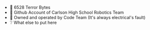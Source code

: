 - 🦾 6528 Terror Bytes
- 🏫 Github Account of Carlson High School Robotics Team
- 👀 Owned and operated by Code Team (It's always electrical's fault)
- ❔ What else to put here

<!---
CarlsonRobotics/CarlsonRobotics is a ✨ special ✨ repository because its `README.md` (this file) appears on your GitHub profile.
You can click the Preview link to take a look at your changes.
--->

